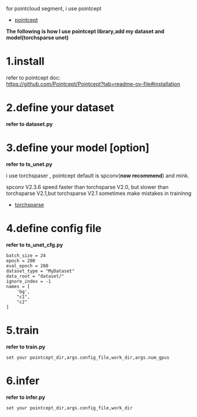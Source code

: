 for pointcloud segment, i use pointcept
* [pointcept](https://github.com/Pointcept/Pointcept) 


**The following is how I use pointcept library,add my dataset and model(torchsparse unet)**

# 1.install
refer to pointcept doc:  
https://github.com/Pointcept/Pointcept?tab=readme-ov-file#installation

# 2.define your dataset
**refer to dataset.py**

# 3.define your model [option]
**refer to ts_unet.py**

i use torchspaser , pointcept default is spconv(**now recommend**) and mink. 

spconv V2.3.6 speed faster than torchsparse V2.0, but slower than torchsparse V2.1,but torchsparse V2.1 sometimes make mistakes in traininng

* [torchsparse](https://github.com/mit-han-lab/torchsparse)  


# 4.define config file
**refer to ts_unet_cfg.py**

```
batch_size = 24
epoch = 200
eval_epoch = 200
dataset_type = "MyDataset"
data_root = "dataset/"
ignore_index = -1
names = [
    'bg',
    "c1",
    "c2"
]

```

# 5.train
**refer to train.py**
```
set your pointcept_dir,args.config_file,work_dir,args.num_gpus

```

# 6.infer
**refer to infer.py**
```
set your pointcept_dir,args.config_file,work_dir
```





